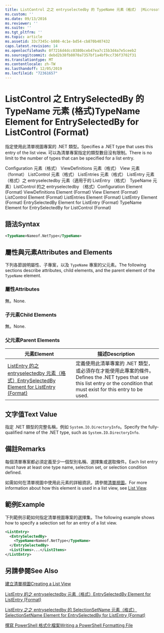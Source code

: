 ```yaml
---
title: ListControl 之之 entryselectedby 的 TypeName 元素（格式） |Microsoft Docs
ms.custom: ''
ms.date: 09/13/2016
ms.reviewer: ''
ms.suite: ''
ms.tgt_pltfrm: ''
ms.topic: article
ms.assetid: 33c7345c-b808-4c1e-bd54-cb870b407432
caps.latest.revision: 14
ms.openlocfilehash: 0f7216d4dcc0380bceb47ea7c15b3d4a7e5ceeb2
ms.sourcegitcommit: debd2b38fb8070a7357bf1a4bf9cc736f3702f31
ms.translationtype: MT
ms.contentlocale: zh-TW
ms.lasthandoff: 12/05/2019
ms.locfileid: "72361657"
---
```

# <a name="typename-element-for-entryselectedby-for-listcontrol-format"></a><span data-ttu-id="d302d-102">ListControl 之 EntrySelectedBy 的 TypeName 元素 (格式)</span><span class="sxs-lookup"><span data-stu-id="d302d-102">TypeName Element for EntrySelectedBy for ListControl (Format)</span></span>

<span data-ttu-id="d302d-103">指定使用此清單視圖專案的 .NET 類型。</span><span class="sxs-lookup"><span data-stu-id="d302d-103">Specifies a .NET type that uses this entry of the list view.</span></span> <span data-ttu-id="d302d-104">可以為清單專案指定的類型數目沒有限制。</span><span class="sxs-lookup"><span data-stu-id="d302d-104">There is no limit to the number of types that can be specified for a list entry.</span></span>

<span data-ttu-id="d302d-105">Configuration 元素（格式） ViewDefinitions 元素（格式） View 元素（format） ListControl 元素（格式） ListEntries 元素（格式） ListEntry 元素（格式）之 entryselectedby 元素（適用于的 ListEntry （格式） TypeName 元素）ListControl 的之 entryselectedby （格式）</span><span class="sxs-lookup"><span data-stu-id="d302d-105">Configuration Element (Format) ViewDefinitions Element (Format) View Element (Format) ListControl Element (Format) ListEntries Element (Format) ListEntry Element (Format) EntrySelectedBy Element for ListEntry (Format) TypeName Element for EntrySelectedBy for ListControl (Format)</span></span>

## <a name="syntax"></a><span data-ttu-id="d302d-106">語法</span><span class="sxs-lookup"><span data-stu-id="d302d-106">Syntax</span></span>

```xml
<TypeName>Nameof.NetType</TypeName>
```

## <a name="attributes-and-elements"></a><span data-ttu-id="d302d-107">屬性與元素</span><span class="sxs-lookup"><span data-stu-id="d302d-107">Attributes and Elements</span></span>

<span data-ttu-id="d302d-108">下列各節說明屬性、子專案，以及 `TypeName` 專案的父元素。</span><span class="sxs-lookup"><span data-stu-id="d302d-108">The following sections describe attributes, child elements, and the parent element of the `TypeName` element.</span></span>

### <a name="attributes"></a><span data-ttu-id="d302d-109">屬性</span><span class="sxs-lookup"><span data-stu-id="d302d-109">Attributes</span></span>

<span data-ttu-id="d302d-110">無。</span><span class="sxs-lookup"><span data-stu-id="d302d-110">None.</span></span>

### <a name="child-elements"></a><span data-ttu-id="d302d-111">子元素</span><span class="sxs-lookup"><span data-stu-id="d302d-111">Child Elements</span></span>

<span data-ttu-id="d302d-112">無。</span><span class="sxs-lookup"><span data-stu-id="d302d-112">None.</span></span>

### <a name="parent-elements"></a><span data-ttu-id="d302d-113">父元素</span><span class="sxs-lookup"><span data-stu-id="d302d-113">Parent Elements</span></span>

|<span data-ttu-id="d302d-114">元素</span><span class="sxs-lookup"><span data-stu-id="d302d-114">Element</span></span>|<span data-ttu-id="d302d-115">描述</span><span class="sxs-lookup"><span data-stu-id="d302d-115">Description</span></span>|
|-------------|-----------------|
|[<span data-ttu-id="d302d-116">ListEntry 的之 entryselectedby 元素（格式）</span><span class="sxs-lookup"><span data-stu-id="d302d-116">EntrySelectedBy Element for ListEntry (Format)</span></span>](./entryselectedby-element-for-listentry-for-listcontrol-format.md)|<span data-ttu-id="d302d-117">定義使用此清單專案的 .NET 類型，或必須存在才能使用此專案的條件。</span><span class="sxs-lookup"><span data-stu-id="d302d-117">Defines the .NET types that use this list entry or the condition that must exist for this entry to be used.</span></span>|

## <a name="text-value"></a><span data-ttu-id="d302d-118">文字值</span><span class="sxs-lookup"><span data-stu-id="d302d-118">Text Value</span></span>

<span data-ttu-id="d302d-119">指定 .NET 類型的完整名稱，例如 `System.IO.DirectoryInfo`。</span><span class="sxs-lookup"><span data-stu-id="d302d-119">Specify the fully-qualified name of the .NET type, such as `System.IO.DirectoryInfo`.</span></span>

## <a name="remarks"></a><span data-ttu-id="d302d-120">備註</span><span class="sxs-lookup"><span data-stu-id="d302d-120">Remarks</span></span>

<span data-ttu-id="d302d-121">每個清單專案都必須定義至少一個型別名稱、選擇集或選取條件。</span><span class="sxs-lookup"><span data-stu-id="d302d-121">Each list entry must have at least one type name, selection set, or selection condition defined.</span></span>

<span data-ttu-id="d302d-122">如需如何在清單視圖中使用此元素的詳細資訊，請參閱[清單視圖](./creating-a-list-view.md)。</span><span class="sxs-lookup"><span data-stu-id="d302d-122">For more information about how this element is used in a list view, see [List View](./creating-a-list-view.md).</span></span>

## <a name="example"></a><span data-ttu-id="d302d-123">範例</span><span class="sxs-lookup"><span data-stu-id="d302d-123">Example</span></span>

<span data-ttu-id="d302d-124">下列範例示範如何指定清單視圖專案的選擇集。</span><span class="sxs-lookup"><span data-stu-id="d302d-124">The following example shows how to specify a selection set for an entry of a list view.</span></span>

```xml
<ListEntry>
  <EntrySelectedBy>
    <TypeName>Nameof.NetType</TypeName>
  </EntrySelectedBy>
  <ListItems>...</ListItems>
</ListEntry>
```

## <a name="see-also"></a><span data-ttu-id="d302d-125">另請參閱</span><span class="sxs-lookup"><span data-stu-id="d302d-125">See Also</span></span>

[<span data-ttu-id="d302d-126">建立清單視圖</span><span class="sxs-lookup"><span data-stu-id="d302d-126">Creating a List View</span></span>](./creating-a-list-view.md)

[<span data-ttu-id="d302d-127">ListEntry 的之 entryselectedby 元素（格式）</span><span class="sxs-lookup"><span data-stu-id="d302d-127">EntrySelectedBy Element for ListEntry (Format)</span></span>](./entryselectedby-element-for-listentry-for-listcontrol-format.md)

[<span data-ttu-id="d302d-128">ListEntry 之之 entryselectedby 的 SelectionSetName 元素（格式）</span><span class="sxs-lookup"><span data-stu-id="d302d-128">SelectionSetName Element for EntrySelectedBy for ListEntry (Format)</span></span>](./selectionsetname-element-for-entryselectedby-for-listcontrol-format.md)

[<span data-ttu-id="d302d-129">撰寫 PowerShell 格式化檔案</span><span class="sxs-lookup"><span data-stu-id="d302d-129">Writing a PowerShell Formatting File</span></span>](./writing-a-powershell-formatting-file.md)
